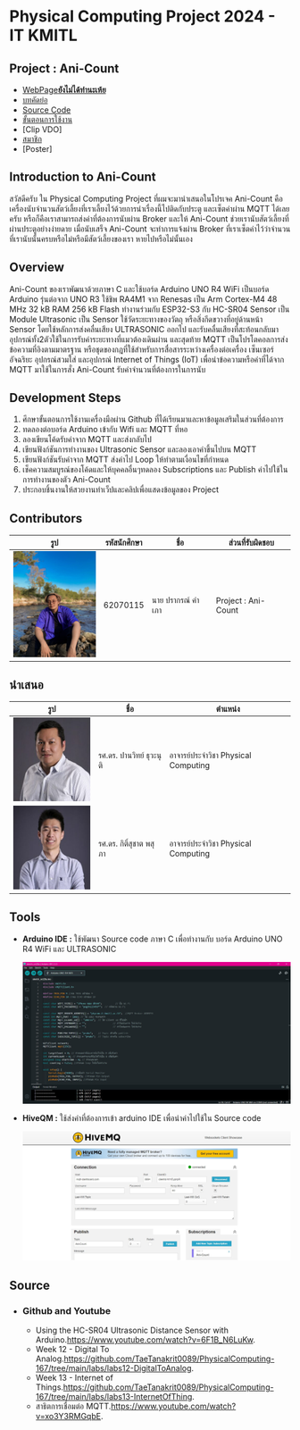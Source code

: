 # Physical Computing Project 2024 - IT KMITL

## Project : Ani-Count

- [WebPage**ยังไม่ได้ทำนะเห้ย**](https://prakorn2033.github.io/)
- [บทคัดย่อ](https://github.com/Prakorn2033/Ani-Count/blob/main/%E0%B8%9A%E0%B8%97%E0%B8%84%E0%B8%B1%E0%B8%94%E0%B8%A2%E0%B9%88%E0%B8%AD/%E0%B8%9A%E0%B8%97%E0%B8%84%E0%B8%B1%E0%B8%94%E0%B8%A2%E0%B9%88%E0%B8%AD.pdf)
- [Source Code](https://github.com/Prakorn2033/Ani-Count/blob/main/Source%20Code/Project_ani-count/Project_ani-count.ino)
- [ขั้นตอนการใช้งาน](https://github.com/Prakorn2033/Ani-Count/tree/main/%E0%B8%A7%E0%B8%B4%E0%B8%98%E0%B8%B5%E0%B8%81%E0%B8%B2%E0%B8%A3%E0%B9%83%E0%B8%8A%E0%B9%89%E0%B8%87%E0%B8%B2%E0%B8%99)
- [Clip VDO]
- [สมาชิก](https://github.com/Prakorn2033/Ani-Count/blob/main/README.md#contributors)
- [Poster]

## Introduction to Ani-Count

สวัสดีครับ ใน Physical Computing Project ที่ผมจะมานำเสนอในโปรเจค Ani-Count 
คือเครื่องนับจำนวนสัตว์เลี้ยงที่เราเลี้ยงไว้ด้วยการนำเรื่องนี้ไปติดกับประตู และเซ็ตค่าผ่าน MQTT ได้เลยครับ
หรือก็คือเราสามารถส่งค่าที่ต้องการนับผ่าน Broker และให้ Ani-Count ช่วยเรานับสัตว์เลี้ยงที่ผ่านประตูอย่างง่ายดาย
เมื่อนับเสร็จ Ani-Count จะทำการแจ้งผ่าน Broker ที่เราเซ็ตค่าไว้ว่าจำนวนที่เรานับนั้นครบหรือไม่หรือมีสัตว์เลี้ยงของเรา
หายไปหรือไม่นั้นเอง

## Overview

Ani-Count ของเราพัฒนาด้วยภาษา C และใช้บอร์ด Arduino UNO R4 WiFi เป็นบอร์ด Arduino รุ่นต่อจาก UNO R3 ใช้ชิพ RA4M1 จาก Renesas เป็น 
Arm Cortex-M4 48 MHz 32 kB RAM 256 kB Flash ทำงานร่วมกับ ESP32-S3 กับ HC-SR04 Sensor เป็น Module Ultrasonic 
เป็น Sensor ใช้วัดระยะทางของวัตถุ หรือสิ่งกีดขวางที่อยู่ด้านหน้า Sensor โดยใช้หลักการส่งคลื่นเสียง ULTRASONIC ออกไป และรับคลื่นเสียงที่สะท้อนกลับมา
อุปกรณ์ทั้ง2ตัวใช้ในการรับค่าระยะทางที่แมวต้องเดินผ่าน และสุดท้าย MQTT เป็นโปรโตคอลการส่งข้อความที่อิงตามมาตรฐาน หรือชุดของกฎที่ใช้สำหรับการสื่อสารระหว่างเครื่องต่อเครื่อง
เซ็นเซอร์อัจฉริยะ อุปกรณ์สวมใส่ และอุปกรณ์ Internet of Things (IoT) เพื่อนำข้อความหรือค่าที่ได้จาก MQTT มาใช้ในการสั่ง Ani-Count รับค่าจำนวนที่ต้องการในการนับ

## Development Steps

1. ศึกษาขั้นตอนการใช้งานเครื่องมือผ่าน Github ที่ได้เรียนมาและหาข้อมูลเสริมในส่วนที่ต้องการ
2. ทดลองต่อบอร์ด Arduino เข้ากับ Wifi และ MQTT ที่หอ
3. ลองเขียนโค้ดรับค่าจาก MQTT และส่งกลับไป
4. เขียนฟังก์ชันการทำงานของ Ultrasonic Sensor และลองเอาค่าขึ้นไปบน MQTT
5. เขียนฟังก์ชันรับค่าจาก MQTT ส่งค่าไป Loop ให้ทำตามเงื่อนไขที่กำหนด
6. เช็คความสมบูรณ์ของโค้ดและให้บุคคลอื่นๆทดลอง Subscriptions และ Publish ค่าไปใช้ในการทำงานของตัว Ani-Count
7. ประกอบชิ้นงานให้สวยงานทำเว็ปและคลิปเพื่อแสดงข้อมูลของ Project


## Contributors

| รูป | รหัสนักศึกษา     | ชื่อ                  | ส่วนที่รับผิดชอบ               |
| --- | -------- | --------------------- | ------------------------------ |
|   <img height="190" src="assets/img/Member/me.jpg" width="150"/>  | 62070115 | นาย ปรากรณ์ คำเภา       | Project : Ani-Count             |

## นำเสนอ

| รูป | ชื่อ                  | ตำแหน่ง               |
| --- | --------------------- | ------------------------------ |
|   <img height="150" src="assets/img/T/T.Panwit.jpg" width="150"/>  | รศ.ดร. ปานวิทย์ ธุวะนุติ       | อาจารย์ประจำวิชา Physical Computing            |
|   <img height="150" src="assets/img/T/T.Kitsuchart.jpg" width="150"/>  | รศ.ดร. กิติ์สุชาต พสุภา      | อาจารย์ประจำวิชา Physical Computing            |

## Tools

- **Arduino IDE :** ใช้พัฒนา Source code ภาษา C เพื่อทำงานกับ บอร์ด Arduino UNO R4 WiFi และ ULTRASONIC

  ![Arduino IDE](assets/img/Tool/arduinoIDE.jpg)

- **HiveQM :** ใช้ส่งค่าที่ต้องการเข้า arduino IDE เพื่อนำค่าไปใช้ใน Source code

  ![HiveQM](assets/img/Tool/HiveMQ.jpg)

## Source

- ### Github and Youtube
    - Using the HC-SR04 Ultrasonic Distance Sensor with Arduino.https://www.youtube.com/watch?v=6F1B_N6LuKw.
    - Week 12 - Digital To Analog.https://github.com/TaeTanakrit0089/PhysicalComputing-167/tree/main/labs/labs12-DigitalToAnalog.
    - Week 13 - Internet of Things.https://github.com/TaeTanakrit0089/PhysicalComputing-167/tree/main/labs/labs13-InternetOfThing.
    - สาธิตการเชื่อมต่อ MQTT.https://www.youtube.com/watch?v=xo3Y3RMGqbE.
